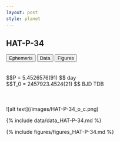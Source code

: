 ```yaml
---
layout: post
style: planet
---
```

<script src="../js/planets.js"></script>

## HAT-P-34

<!-- Tab links -->
<div class="tab">
<button class="tablinks" onclick="openCity(event, 'Ephemeris')">Ephemeris</button>
<button class="tablinks" onclick="openCity(event, 'Data')">Data</button>
<button class="tablinks" onclick="openCity(event, 'Figures')">Figures</button>
</div>

<!-- Tab content -->
<div id="Ephemeris" class="tabcontent" markdown="1">
<br/><br/>
$$P = 5.4526576(91) $$ day <br/>
$$T_0 = 2457923.4524(21) $$ BJD TDB
<br/><br/>
<br/><br/>
![alt text](/images/HAT-P-34_o_c.png)
</div>


<div id="Data" class="tabcontent" markdown="1">

{% include data/data_HAT-P-34.md %}

</div>

<div id="Figures" class="tabcontent" markdown="1">
{% include figures/figures_HAT-P-34.md %}
</div>


<script src="../js/tabs.js"></script>


